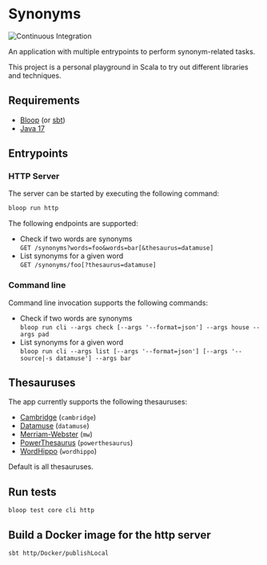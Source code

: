 # Synonyms

![Continuous Integration](https://github.com/dariusj/synonyms/workflows/Continuous%20Integration/badge.svg)

An application with multiple entrypoints to perform synonym-related tasks.

This project is a personal playground in Scala to try out different libraries and techniques.

## Requirements

* [Bloop](https://scalacenter.github.io/bloop/) (or [sbt](https://www.scala-sbt.org/))
* [Java 17](https://www.oracle.com/uk/java/technologies/downloads/)

## Entrypoints

### HTTP Server

The server can be started by executing the following command:

```bash
bloop run http
```

The following endpoints are supported:

* Check if two words are synonyms\
  `GET /synonyms?words=foo&words=bar[&thesaurus=datamuse]`
* List synonyms for a given word\
  `GET /synonyms/foo[?thesaurus=datamuse]`

### Command line

Command line invocation supports the following commands:

* Check if two words are synonyms\
  `bloop run cli --args check [--args '--format=json'] --args house --args pad`
* List synonyms for a given word\
  `bloop run cli --args list [--args '--format=json'] [--args '--source|-s datamuse'] --args bar`

## Thesauruses

The app currently supports the following thesauruses:

* [Cambridge](https://dictionary.cambridge.org/thesaurus/) (`cambridge`)
* [Datamuse](https://www.datamuse.com/api/) (`datamuse`)
* [Merriam-Webster](https://www.merriam-webster.com/thesaurus) (`mw`)
* [PowerThesaurus](https://powerthesaurus.org) (`powerthesaurus`)
* [WordHippo](https://www.wordhippo.com) (`wordhippo`)

Default is all thesauruses.

## Run tests

`bloop test core cli http`

## Build a Docker image for the http server

`sbt http/Docker/publishLocal`
